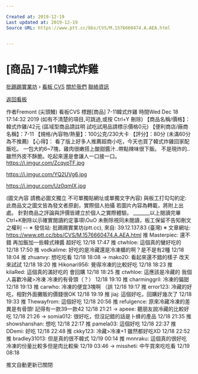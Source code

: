 ```yaml
---

Created at: 2019-12-19
Last updated at: 2019-12-19
Source URL: https://www.ptt.cc/bbs/CVS/M.1576660474.A.AEA.html


---
```


# [商品] 7-11韓式炸雞


[批踢踢實業坊](https://www.ptt.cc/bbs/) › [看板 CVS](https://www.ptt.cc/bbs/CVS/index.html) [關於我們](https://www.ptt.cc/about.html) [聯絡資訊](https://www.ptt.cc/contact.html)

[返回看板](https://www.ptt.cc/bbs/CVS/index.html)

作者Fremont (尖頭鰻)
看板CVS
標題\[商品\] 7-11韓式炸雞
時間Wed Dec 18 17:14:32 2019
(如有不清楚的項目,可跳過,或按 Ctrl+Y 刪除) 【商品名稱/價格】：韓式炸雞/42元 (區域型商品請註明 試吃試用品請標示價格0元) 【便利商店/廠商名稱】：7-11 【規格/內容物/熱量】：100公克/230大卡 【評分】：80分 (未滿60分為不推薦) 【心得】： 看了版上好多人推薦超商小吃，今天也買了韓式炸雞回家配飯吃。 一包大約6~7塊，雞肉很嫩搭上酸甜醬汁..帶點辣味很下飯。 不是現炸的..雖然外皮不酥脆。吃起來還是會讓人一口接一口。 <https://i.imgur.com/ZcqypTF.jpg>

<https://i.imgur.com/YQ2UVg6.jpg>

<https://i.imgur.com/Uz0qmIX.jpg>

(圖文內容 請務必圖文獨立 不可單獨貼網址或單獨文字內容) 與板工打勾勾約定: 此商品文之圖文皆為發文者原創，實際個人拍攝 若圖片內容為轉載，將附上出處。 針對商品之評論與評價皆建立於個人之實際體驗。 \_\_\_\_\_\_\_以上閱讀完畢Ctrl+K刪除以示確實閱讀約定事項\\OuO 未刪除視同未閱讀，板工保留不告知刪文之權利 -- ※ 發信站: 批踢踢實業坊(ptt.cc), 來自: 39.12.137.83 (臺灣) ※ 文章網址: <https://www.ptt.cc/bbs/CVS/M.1576660474.A.AEA.html>
推 Masterpiec: 還不錯 再加飯加一些韓式辣醬 超好吃 12/18 17:47
推 ctwhloe: 這個真的蠻好吃的 12/18 17:50
推 vodkalime: 好吃的是冷藏還是冷凍櫃的啊？是不是有2種 12/18 18:04
推 zhuanvy: 想吃吃看 12/18 18:08
→ mako20: 看起來還不錯的樣子 改天來試試 12/18 18:20
推 Hikonari956: 覺得冷凍的比較好吃 12/18 18:23
推 kilaRed: 這個真的滿好吃的 會回購 12/18 18:25
推 ctwhloe: 這應該是冷藏的 我個人喜歡冷藏>冷凍 冷凍的有骨頭（？） 12/18 19:10
推 charminggril: 冷凍的偏甜 12/18 19:13
推 carwho: 冷凍的便宜3塊啊 （誤 12/18 19:17
推 error123: 冷藏的好吃，相對外面攤販的價錢很OK 12/18 19:19
推 jiaj: 這個好吃，回購好幾次了 12/18 19:33
推 Thewayfrom: 這個好吃 12/18 20:56
推 refulgence: 原來冷藏冷凍的差異是有骨頭! 記得有一款39一款42 12/18 21:21
→ apeee: 聽朋友說冷藏的比較好吃 12/18 21:26
→ somia012: 很好吃，但沒記錯的話是卜蜂的產品 12/18 21:35
推 showshanshan: 想吃 12/18 22:17
推 pamela03: 這個好吃 12/18 22:37
推 DDemi: 好吃 12/18 22:48
推 ckky123: 冷藏>冷凍+1 雖然都好吃XD 12/18 22:52
推 bradley31013: 但是真的很不韓式 12/19 00:14
推 mnnraku: 這個真的很好吃 冷凍的份量比較多但是肉比較柴 12/19 03:46
→ missheti: 中午買來吃吃看 12/19 08:18

推文自動更新已關閉

